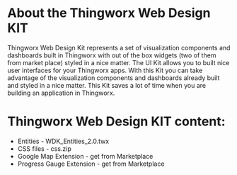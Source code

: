 # About the Thingworx Web Design KIT

Thingworx Web Design Kit represents a set of visualization components and dashboards built in Thingworx with out of the box widgets (two of them from market place) styled in a nice matter.
The UI Kit allows you to built nice user interfaces for your Thingworx apps.
With this Kit you can take advantage of the visualization components and dashboards already built and styled in a nice matter.
This Kit saves a lot of time when you are building an application in Thingworx.

# Thingworx Web Design KIT content:
 * Entities 			- WDK_Entities_2.0.twx
 * CSS files			- css.zip
 * Google Map Extension		- get from Marketplace
 * Progress Gauge Extension	- get from Marketplace

